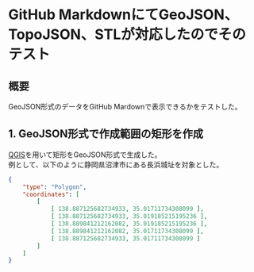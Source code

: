# GitHub MarkdownにてGeoJSON、TopoJSON、STLが対応したのでそのテスト

## 概要
GeoJSON形式のデータをGitHub Mardownで表示できるかをテストした。

## 1. GeoJSON形式で作成範囲の矩形を作成
[QGIS](https://qgis.org/ja/site/)を用いて矩形をGeoJSON形式で生成した。  
例として、以下のように静岡県沼津市にある長浜城址を対象とした。

```geojson
{
    "type": "Polygon",
    "coordinates": [
        [
            [ 138.887125682734933, 35.01711734308099 ],
            [ 138.887125682734933, 35.019185215195236 ],
            [ 138.889841212162082, 35.019185215195236 ],
            [ 138.889841212162082, 35.01711734308099 ],
            [ 138.887125682734933, 35.01711734308099 ]
        ]
    ]
}
```

